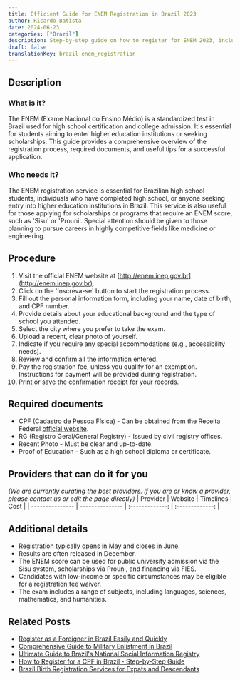 ```yaml
---
title: Efficient Guide for ENEM Registration in Brazil 2023
author: Ricardo Batista
date: 2024-06-23
categories: ["Brazil"]
description: Step-by-step guide on how to register for ENEM 2023, including required documents and useful tips for a successful registration.
draft: false
translationKey: brazil-enem_registration
---
```


## Description
### What is it?
The ENEM (Exame Nacional do Ensino Médio) is a standardized test in Brazil used for high school certification and college admission. It's essential for students aiming to enter higher education institutions or seeking scholarships. This guide provides a comprehensive overview of the registration process, required documents, and useful tips for a successful application.

### Who needs it?
The ENEM registration service is essential for Brazilian high school students, individuals who have completed high school, or anyone seeking entry into higher education institutions in Brazil. This service is also useful for those applying for scholarships or programs that require an ENEM score, such as 'Sisu' or 'Prouni'. Special attention should be given to those planning to pursue careers in highly competitive fields like medicine or engineering.

## Procedure

1. Visit the official ENEM website at [http://enem.inep.gov.br](http://enem.inep.gov.br).
2. Click on the 'Inscreva-se' button to start the registration process.
3. Fill out the personal information form, including your name, date of birth, and CPF number.
4. Provide details about your educational background and the type of school you attended.
5. Select the city where you prefer to take the exam.
6. Upload a recent, clear photo of yourself.
7. Indicate if you require any special accommodations (e.g., accessibility needs).
8. Review and confirm all the information entered.
9. Pay the registration fee, unless you qualify for an exemption. Instructions for payment will be provided during registration.
10. Print or save the confirmation receipt for your records.


## Required documents

- CPF (Cadastro de Pessoa Física) - Can be obtained from the Receita Federal [official website](https://www.gov.br/pt-br/servicos/inscrever-no-cadastro-de-pessoas-fisicas-cpf).
- RG (Registro Geral/General Registry) - Issued by civil registry offices.
- Recent Photo - Must be clear and up-to-date.
- Proof of Education - Such as a high school diploma or certificate.


## Providers that can do it for you
_(We are currently curating the best providers. If you are or know a provider, please contact us or edit the page directly)_
| Provider        |     Website     |     Timelines    |       Cost      |
| --------------- | --------------- |  :-------------: | :-------------: |

## Additional details

- Registration typically opens in May and closes in June.
- Results are often released in December.
- The ENEM score can be used for public university admission via the Sisu system, scholarships via Prouni, and financing via FIES.
- Candidates with low-income or specific circumstances may be eligible for a registration fee waiver.
- The exam includes a range of subjects, including languages, sciences, mathematics, and humanities.

## Related Posts

- [Register as a Foreigner in Brazil Easily and Quickly](https://tramitit.com/english/guides/brazil/foreigners_registration/)
- [Comprehensive Guide to Military Enlistment in Brazil](https://tramitit.com/english/guides/brazil/military_enlistment/)
- [Ultimate Guide to Brazil's National Social Information Registry](https://tramitit.com/english/guides/brazil/national_social_information_registry/)
- [How to Register for a CPF in Brazil - Step-by-Step Guide](https://tramitit.com/english/guides/brazil/cpf_registration/)
- [Brazil Birth Registration Services for Expats and Descendants](https://tramitit.com/english/guides/brazil/birth_registration/)